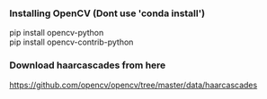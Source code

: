 ### Installing OpenCV (Dont use 'conda install')
pip install opencv-python <br/>
pip install opencv-contrib-python

### Download haarcascades from here
https://github.com/opencv/opencv/tree/master/data/haarcascades